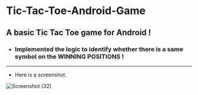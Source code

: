 
# Tic-Tac-Toe-Android-Game
A basic Tic Tac Toe game for Android !
---

* ### Implemented the logic to identify whether there is a same symbol on the WINNING POSITIONS ! 
---
* Here is a screenshot.

![Screenshot (32)](https://user-images.githubusercontent.com/40165451/59563894-4b3a9700-905d-11e9-8f78-9526a74f3f48.png)
